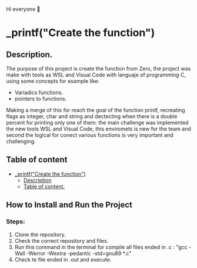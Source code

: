 Hi everyone 👋


# _printf("Create the function")


## Description.
The purpose of this project is create the function from Zero, the project was make with tools as WSL and Visual Code with languaje of programming C, using some concepts for example like:

- Variadics functions.
- pointers to functions.

Making a merge of this for reach the goal of the function printf, recreating flags as integer, char and string and dectecting when there is a double percent for printing only one of them. the main challenge was implemented the new tools WSL and Visual Code, this enviromets is new for the team and second the logical for conect various functions is very important and challenging.

## Table of content

<!-- TOC -->

- [_printf("Create the function") <br />](#_printfcreate-the-function-br-)
    - [Description <br />](#description-br-)
    - [Table of content. <br />](#table-of-content-br-)

<!-- /TOC -->

## How to Install and Run the Project

### Steps:

1. Clone the repository.
2. Check the correct repository and files.
3. Run this command in the terminal for compile all files ended in .c : "gcc -Wall -Werror -Wextra -pedantic -std=gnu89 *.c"
4. Check te file ended in .out and execute.
